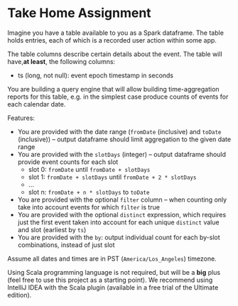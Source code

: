 # Take Home Assignment

Imagine you have a table available to you as a Spark dataframe. The table holds entries, each of which is a recorded 
user action within some app.

The table columns describe certain details about the event. The table will have,**at least**, the following columns:

- ts (long, not null): event epoch timestamp in seconds

You are building a query engine that will allow building time-aggregation reports for this table, e.g. in the 
simplest case produce counts of events for each calendar date.

Features:

- You are provided with the date range (`fromDate` (inclusive) and `toDate` (inclusive)) – output dataframe should limit 
aggregation to the given date range
- You are provided with the `slotDays` (integer) – output dataframe should provide event counts for each slot
    - slot 0: `fromDate` until `fromDate + slotDays`
    - slot 1: `fromDate + slotDays` until `fromDate + 2 * slotDays`
    - ...
    - slot n: `fromDate + n * slotDays` to `toDate`
- You are provided with the optional `filter` column – when counting only take into account events for which `filter` 
is true
- You are provided with the optional `distinct` expression, which requires just the first event taken into account 
for each unique `distinct` value and slot (earliest by `ts`)
- You are provided with the `by`: output individual count for each by-slot combinations, instead of just slot

Assume all dates and times are in PST (`America/Los_Angeles`) timezone.

Using Scala programming language is not required, but will be a **big** plus (feel free to use this project 
as a starting point). We recommend using IntelliJ IDEA with the Scala plugin (available in a free trial 
of the Ultimate edition).
